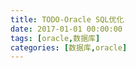 ```yaml
---
title: TODO-Oracle SQL优化
date: 2017-01-01 00:00:00
tags: [oracle,数据库]
categories: [数据库,oracle]
---
```

